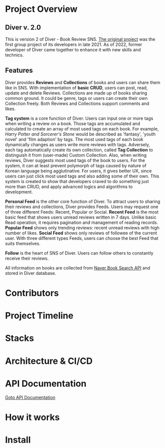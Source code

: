 # Project Overview

## Diver v. 2.0

This is version 2 of Diver - Book Review SNS. [The original project](https://github.com/sharingBookReview-SERVICE/sharingBookReview-BE) was the first group project of its developers in late 2021. As of 2022, former developer of Diver came together to enhance it with new skills and technics.

## Features

Diver provides **Reviews** and **Collections** of books and users can share them like in SNS. With implementation of **basic CRUD**, users can post, read, update and delete Reviews. Collections are made up of books sharing common ground. It could be genre, tags or users can create their own Collection freely. Both Reviews and Collections support comments and likes.

**Tag system** is a core function of Diver. Users can input one or more tags when writing a review on a book. Those tags are accumulated and calculated to create an array of most used tags on each book. For example, *Harry Potter and Sorcerer's Stone* would be described as 'fantasy', 'youth novel' and 'film adaption' by tags. The most used tags of each book dynamically changes as users write more reviews with tags. Adversely, each tag automatically create its own collection, called **Tag Collection** to distinguish it from (user-made) Custom Collection. Also, when writing reviews, Diver suggests most used tags of the book to users. For the system, it can at least prevent polymorph of tags caused by nature of Korean language being agglutinative. For users, it gives better UX, since users can just click most used tags and also adding some of their own. This system is created to show that developers craved to do something just more than CRUD, and apply advanced logics and  algorithms to development.

**Personal Feed** is the other core function of Diver. To attract users to sharing their reviews and collections, Diver provides Feeds. Users may request one of three different Feeds: Recent, Popular or Social. **Recent Feed** is the most basic feed that shows users unread reviews written in 7 days. Unlike basic Read operation, it requires pagination and management of reading records. **Popular Feed** shows only trending reviews: recent unread reviews with high number of likes. **Social Feed** shows only reviews of followee of the current user. With three different types Feeds, users can choose the best Feed that suits themselves.

**Follow** is the heart of SNS of Diver. Users can follow others to constantly receive their reviews.  

All information on books are collected from [Naver Book Search API](https://developers.naver.com/docs/search/book/) and stored in Diver database.

[//]: # (todo 각각의 기능을 코드로 정리해서 하단 How it works 에 첨부하고 링크 걸어주기)

# Contributors

# Project Timeline

# Stacks

# Architecture & CI/CD

# API Documentation
[Goto API Documentation](https://sharingbookreview-service.github.io/DIVER_API_DOCS/#tag/Review/paths/~1books~1:book_id~1reviews~1:review_id/put)

# How it works

# Install